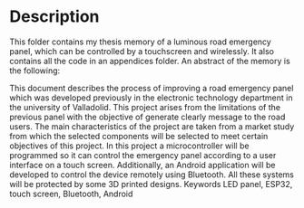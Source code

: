 # Description
This folder contains my thesis memory of a luminous road emergency panel, which can be controlled by a touchscreen and wirelessly. It also contains all the code in an appendices folder. An abstract of the memory is the following:

This document describes the process of improving a road emergency panel which was
developed previously in the electronic technology department in the university of
Valladolid. This project arises from the limitations of the previous panel with the
objective of generate clearly message to the road users.
The main characteristics of the project are taken from a market study from which the
selected components will be selected to meet certain objectives of this project.
In this project a microcontroller will be programmed so it can control the emergency
panel according to a user interface on a touch screen. Additionally, an Android
application will be developed to control the device remotely using Bluetooth. All these
systems will be protected by some 3D printed designs.
Keywords
LED panel, ESP32, touch screen, Bluetooth, Android

